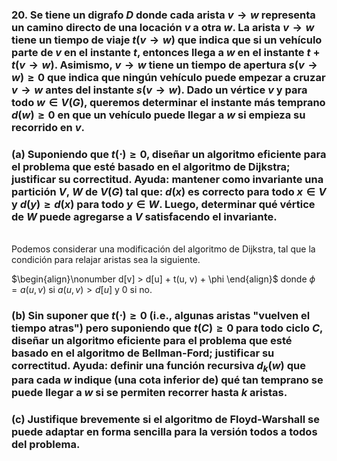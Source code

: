 ### 20. Se tiene un digrafo $D$ donde cada arista $v \to w$ representa un camino directo de una locación $v$ a otra $w$. La arista $v \to w$ tiene un tiempo de viaje $t(v \to w)$ que indica que si un vehículo parte de $v$ en el instante $t$, entonces llega a $w$ en el instante $t + t(v \to w)$. Asimismo, $v \to w$ tiene un tiempo de apertura $s(v \to w) \geq 0$ que indica que ningún vehículo puede empezar a cruzar $v \to w$ antes del instante $s(v \to w)$. Dado un vértice $v$ y para todo $w \in V(G)$, queremos determinar el instante más temprano $d(w) \geq 0$ en que un vehículo puede llegar a $w$ si empieza su recorrido en $v$.

### (a) Suponiendo que $t(\cdot) \geq 0$, diseñar un algoritmo eficiente para el problema que esté basado en el algoritmo de Dijkstra; justificar su correctitud. Ayuda: mantener como invariante una partición $V,\ W$ de $V(G)$ tal que: $d(x)$ es correcto para todo $x \in V$ y $d(y) \geq d(x)$ para todo $y \in W$. Luego, determinar qué vértice de $W$ puede agregarse a $V$ satisfacendo el invariante.

\
Podemos considerar una modificación del algoritmo de Dijkstra, tal que la condición para relajar aristas sea la siguiente.

$\begin{align}\nonumber
    d[v] > d[u] + t(u, v) + \phi
\end{align}$
donde $\phi = a(u, v)$ si $a(u, v) > d[u]$ y 0 si no.



### (b) Sin suponer que $t(\cdot) \geq 0$ (i.e., algunas aristas "vuelven el tiempo atras") pero suponiendo que $t(C) \geq 0$ para todo ciclo $C$, diseñar un algoritmo eficiente para el problema que esté basado en el algoritmo de Bellman-Ford; justificar su correctitud. Ayuda: definir una función recursiva $d_k(w)$ que para cada $w$ indique (una cota inferior de) qué tan temprano se puede llegar a $w$ si se permiten recorrer hasta $k$ aristas.

### (c) Justifique brevemente si el algoritmo de Floyd-Warshall se puede adaptar en forma sencilla para la versión todos a todos del problema.
